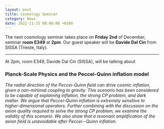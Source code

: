 ```yaml
---
layout: post
title: Cosmology Seminar
category: News
date: 2022-11-25 08:00:00 +0100
---
```


The next cosmology seminar takes place on **Friday 2nd** of
December, seminar **room E349** at **2pm**. Our guest speaker will be
**Davide Dal Cin** from SISSA (Trieste, Italy).

---

At 2pm, room E349, Davide Dal Cin (SISSA), will be talking about

### Planck-Scale Physics and the Peccei-Quinn inflation model

*The radial direction of the Peccei-Quinn field can drive cosmic
inflation, given a non-minimal coupling to gravity. This scenario has
been considered to be capable of explaining inflation, the strong
CP problem, and dark matter. We argue that Peccei-Quinn inflation
is extremely sensitive to higher-dimensional operators. Further
combining with the discussion on the axion quality required to solve
the strong CP problem, we examine the validity of this scenario. We
also show that a resonant amplification of the axion field is
unavoidable after Peccei--Quinn inflation.*




